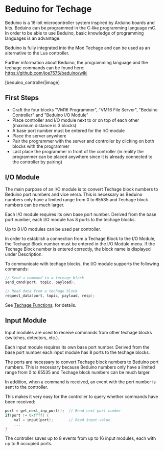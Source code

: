 # Beduino for Techage

Beduino is a 16-bit microcontroller system inspired by Arduino boards and kits.
Beduino can be programmed in the C-like programming language mC.
In order to be able to use Beduino, basic knowledge of
programming languages is an advantage.

Beduino is fully integrated into the Mod Techage and
can be used as an alternative to the Lua controller.

Further information about Beduino, the programming language and
the techage commands can be found here: https://github.com/joe7575/beduino/wiki

[beduino_controller|image]

## First Steps

- Craft the four blocks "VM16 Programmer", "VM16 File Server", "Beduino Controller" and "Beduino I/O Module"
- Place controller and I/O module next to or on top of each other (maximum distance is 3 blocks)
- A base port number must be entered for the I/O module
- Place the server anywhere
- Pair the programmer with the server and controller by clicking on both blocks with the programmer
- Last place the programmer in front of the controller (in reality the programmer can be placed anywhere since 
  it is already connected to the controller by pairing)

## I/O Module

The main purpose of an I/O module is to convert Techage block numbers to Beduino port numbers and vice versa.
This is necessary as Beduino numbers only have a limited range from 0 to 65535 and Techage block numbers
can be much larger.

Each I/O module requires its own base port number. Derived from the base port number, each I/O module
has 8 ports to the techage blocks. 

Up to 8 I/O modules can be used per controller. 

In order to establish a connection from a Techage Block to the I/O Module, the Techage Block number must
be entered in the I/O Module menu. If the Techage Block number is entered correctly, the block name
is displayed under Description.

To communicate with techage blocks, the I/O module supports the following commands:

```c
// Send a command to a techage block
send_cmnd(port, topic, payload);

// Read data from a techage block
request_data(port, topic, payload, resp);
```

See [Techage Functions](https://github.com/joe7575/beduino/blob/main/manual/techage.md). for details.

## Input Module

Input modules are used to receive commands from other techage blocks (switches, detectors, etc.).

Each input module requires its own base port number. Derived from the base port number
each input module has 8 ports to the techage blocks.

The ports are necessary to convert Techage block numbers to Beduino port numbers.
This is necessary because Beduino numbers only have a limited range from 0 to 65535
and Techage block numbers can be much larger.

In addition, when a command is received, an event with the port number is sent to the controller.

This makes it very easy for the controller to query whether commands have been received:


```c
port = get_next_inp_port();  // Read next port number
if(port != 0xffff) {
    val = input(port);       // Read input value
    ...
}
```

The controller saves up to 8 events from up to 16 input modules, each with up to 8 occupied ports.
